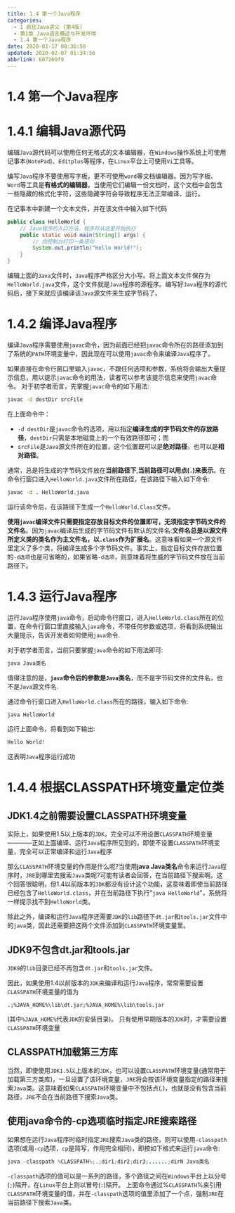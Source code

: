 ```yaml
---
title: 1.4 第一个Java程序
categories: 
  - 1 疯狂Java讲义 (第4版)
  - 第1章 Java语言概述与开发环境
  - 1.4 第一个Java程序
date: 2020-01-17 08:36:50
updated: 2020-02-07 01:34:56
abbrlink: 607369f9
---
```

# 1.4 第一个Java程序
# 1.4.1 编辑Java源代码
编辑`Java`源代码可以使用仼何无格式的文本编辑器，在`Windows`操作系统上可使用记事本(`NotePad`)、`Editplus`等程序，在`Linux`平台上可使用`Vi`工具等。

编写`Java`程序不要使用写字板，更不可使用`word`等文档编辑器。因为写字板、`Word`等工具是**有格式的编辑器**，当使用它们编辑一份文档时，这个文档中会包含一些隐藏的格式化字符，这些隐藏字符会导致程序无法正常编译、运行。

在记事本中新建一个文本文件，并在该文件中输入如下代码
```java
public class HelloWorld {
    // Java程序的入口方法，程序将从这里开始执行
    public static void main(String[] args) {
        // 向控制台打印一条语句
        System.out.println("Hello World!");
    }
}
```
编辑上面的`Java`文件时，`Java`程序严格区分大小写。将上面文本文件保存为`HelloWorld.java`文件，这个文件就是`Java`程序的源程序。编写好`Java`程序的源代码后，接下来就应该编译该`Java`源文件来生成字节码了。

# 1.4.2 编译Java程序
编译`Java`程序需要使用`javac`命令，因为前面已经把`javac`命令所在的路径添加到了系统的`PATH`环境变量中，因此现在可以使用`javac`命令来编译`Java`程序了。

如果直接在命令行窗口里输入`javac`，不跟任何选项和参数，系统将会输出大量提示信息，用以提示`javac`命令的用法，读者可以参考该提示信息来使用`javac`命令。
对于初学者而言，先掌握`javac`命令的如下用法:
```cmd
javac -d destDir srcFile
```
在上面命令中：
- `-d destDir`是`javac`命令的选项，用以指定**编译生成的字节码文件的存放路径**，`destDir`只需是本地磁盘上的一个有效路径即可；而
- `srcFile`是`Java`源文件所在的位置，这个位置既可以是**绝对路径**，也可以是**相对路径**。

通常，总是将生成的字节码文件放在**当前路径下**,**当前路径可以用点(`.`)来表示**。在命令行窗口进入`HelloWorld.java`文件所在路径，在该路径下输入如下命令:
```cmd
javac -d . HelloWorld.java
```
运行该命令后，在该路径下生成一个`HelloWorld.Class`文件。

**使用`javac`编译文件只需要指定存放目标文件的位置即可，无须指定字节码文件的文件名**。因为`javac`编译后生成的字节码文件有默认的文件名:**文件名总是以源文件所定义类的类名作为主文件名，以`.class`作为扩展名**。这意味看如果一个源文件里定义了多个类，将编译生成多个字节码文件。事实上，指定目标文件存放位置的`-d选项`也是可省略的，如果省略`-d选项`，则意味着将生威的字节码文件放在当前路径下。

# 1.4.3 运行Java程序
运行`Java`程序使用`java`命令，启动命令行窗口，进入`HelloWorld.class`所在的位置，在命令行窗口里直接输入`java`命令，不带任何参数或选项，将看到系统输出大量提示，告诉开发者如何使用`java`命令.

对于初学者而言，当前只要掌握`java`命令的如下用法即可:
```cmd
java Java类名
```
值得注意的是，**`java`命令后的参数是`Java`类名**，而不是字节码文件的文件名，也不是`Java`源文件名.

通过命令行窗口进入`HelloWorld.class`所在的路径，输入如下命令:
```java
java HelloWorld
```
运行上面命令，将看到如下输出:
```java
Hello World!
```
这表明`Java`程序运行成功
# 1.4.4 根据CLASSPATH环境变量定位类
## JDK1.4之前需要设置CLASSPATH环境变量
实际上，如果使用1.5以上版本的`JDK`，完全可以不用设置`CLASSPATH`环境变量————正如上面编译、运行`Java`程序所见到的，即使不设置`CLASSPATH`环境变量，完全可以正常编译和运行`Java`程序

那么`CLASSPATH`环境变量的作用是什么呢?当使用**java Java类名**命令来运行`Java`程序时，`JRE`到哪里去搜索`Java`类呢?可能有读者会回答，在当前路径下搜索啊。这个回答很聪明，但1.4以前版本的`JDK`都没有设计这个功能，这意味着即使当前路径已经包含了`HelloWorld.class`，并在当前路径下执行"`java HelloWorld`"，系统将一样提示找不到`HelloWorld`类。

除此之外，编译和运行`Java`程序还需要`JDK`的`lib`路径下`dt.jar`和`tools.jar`文件中的`java`类，因此还需要把这两个文件添加到`CLASSPATH`环境变量里。
## JDK9不包含dt.jar和tools.jar
`JDK9`的`lib`目录已经不再包含`dt.jar`和`tools.jar`文件。

因此，如果使用1.4以前版本的`JDK`来编译和运行`Java`程序，常常需要设置`CLASSPATH`环境变量的值为

```
.;%JAVA_HOME%\lib\dt.jar;%JAVA_HOME%\lib\tools.jar
```
(其中`%JAVA_HOME%`代表`JDK`的安装目录)。
只有使用早期版本的`JDK`时，才需要设置`CLASSPATH`环境变量
## CLASSPATH加载第三方库
当然，即使使用`JDK1.5`以上版本的`JDK`，也可以设置`CLASSPATH`环境变量(通常用于加载第三方类库)，一旦设置了该环境变量，`JRE`将会按该环境变量指定的路径来搜索`Java`类。这意味着如果`CLASSPATH`环境变量中不包括点(.)，也就是没有包含当前路径，`JRE`不会在当前路径下搜索`Java`类。

## 使用java命令的-cp选项临时指定JRE搜索路径
如果想在运行`Java`程序时临时指定`JRE`搜索`Java`类的路径，则可以使用`-classpath`选项(或用`-cp`选项，`cp`是简写，作用完全相同)，即按如下格式来运行`java`命令:
```java
java -classpath %CLASSPATH%;.;dir1;dir2;dir3;......;dirN Java类名
```
`-classpath`选项的值可以是一系列的路径，多个路径之间在`Windows`平台上以分号(`;`)隔开，在`Linux`平台上则以冒号(`:`)隔开。
上面命令通过%`CLASSPATH`%来引用`CLASSPATH`环境变量的值，并在`-classpath`选项的值里添加了一个点，强制`JRE`在当前路径下搜索`Java`类。

